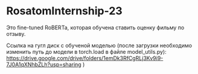 # RosatomInternship-23
Это fine-tuned RoBERTa, которая обучена ставить оценку фильму по отзыву.

Ссылка на гугл диск с обученой моделью (после загрузки необходимо изменить путь до модели в torch.load в файле model_utils.py): https://drive.google.com/drive/folders/1emDk3RfCgRLj3Kv9i9-7J0A1qXNhbZLh?usp=sharing )
